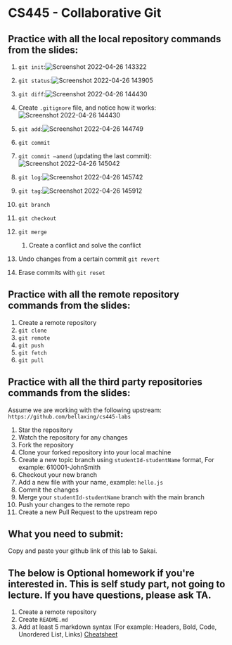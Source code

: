 # CS445 - Collaborative Git

## Practice with all the local repository commands from the slides:
1. `git init`:![Screenshot 2022-04-26 143322](https://user-images.githubusercontent.com/73855281/165647242-bf7f4a8f-5edc-4889-becb-9b3c0a634819.png)

2. `git status`:![Screenshot 2022-04-26 143905](https://user-images.githubusercontent.com/73855281/165647269-cbb67f63-d5df-4027-a607-4f93079961eb.png)

3. `git diff`:![Screenshot 2022-04-26 144430](https://user-images.githubusercontent.com/73855281/165647286-9ad5577d-2c9b-4e16-9ce3-681358e7980f.png)

4. Create `.gitignore` file, and notice how it works:![Screenshot 2022-04-26 144430](https://user-images.githubusercontent.com/73855281/165647425-dc07da5f-9198-4c46-82d5-c011058134e0.png)

5. `git add`:![Screenshot 2022-04-26 144749](https://user-images.githubusercontent.com/73855281/165647454-ce018403-6f74-4f72-bf0b-c97cfc4a0deb.png)

6. `git commit`
7. `git commit –amend` (updating the last commit):![Screenshot 2022-04-26 145042](https://user-images.githubusercontent.com/73855281/165647499-78d130bc-e5b9-47ee-9127-2bd61168c1ea.png)

8. `git log`:![Screenshot 2022-04-26 145742](https://user-images.githubusercontent.com/73855281/165647538-764bf286-c1e9-4e87-bb6d-128e00df75bf.png)

10. `git tag`:![Screenshot 2022-04-26 145912](https://user-images.githubusercontent.com/73855281/165647576-58d4c12b-f812-4bc6-ae9c-ed140a9798f1.png)

11. `git branch`
12. `git checkout`
13. `git merge`
    1. Create a conflict and solve the conflict
14. Undo changes from a certain commit `git revert`
15. Erase commits with `git reset`
  
## Practice with all the remote repository commands from the slides:
1. Create a remote repository
2. `git clone`
3. `git remote`
4. `git push`
5. `git fetch`
6. `git pull`
  
## Practice with all the third party repositories commands from the slides:
Assume we are working with the following upstream: `https://github.com/bellaxing/cs445-labs`
1. Star the repository
2. Watch the repository for any changes
3. Fork the repository
4. Clone your forked repository into your local machine 
5. Create a new topic branch using `studentId-studentName` format, For example: 610001-JohnSmith
6. Checkout your new branch
7. Add a new file with your name, example: `hello.js`
8. Commit the changes
9. Merge your `studentId-studentName` branch with the main branch
11. Push your changes to the remote repo
12. Create a new Pull Request to the upstream repo

## What you need to submit:
Copy and paste your github link of this lab to Sakai.

## The below is Optional homework if you're interested in. This is self study part, not going to lecture. If you have questions, please ask TA.
1. Create a remote repository
2. Create `README.md`
3. Add at least 5 markdown syntax (For example: Headers, Bold, Code, Unordered List, Links) [Cheatsheet](https://github.com/adam-p/markdown-here/wiki/Markdown-Cheatsheet)
  
